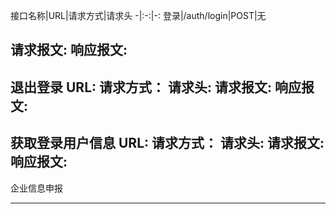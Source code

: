 接口名称|URL|请求方式|请求头
-|:-:|-:
登录|/auth/login|POST|无

请求报文:
响应报文:
-----
退出登录
URL:
请求方式：
请求头:
请求报文:
响应报文:
-----
获取登录用户信息
URL:
请求方式：
请求头:
请求报文:
响应报文:
-----

企业信息申报

-----